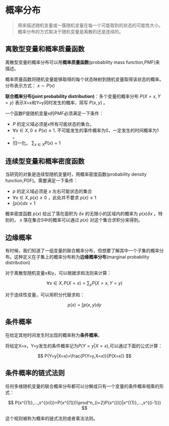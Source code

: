# 概率分布

> 用来描述随机变量或一簇随机变量在每一个可能取到的状态的可能性大小。概率分布的方式取决于随机变量是离散的还是连续的。

## 离散型变量和概率质量函数

离散型变量的概率分布可以用**概率质量函数**(probability mass function,PMF)来描述。

概率质量函数将随机变量能够取得的每个状态映射到随机变量取得该状态的概率。分布表示方式： $x\sim P(x)$  

**联合概率分布(joint probability distribution)**：多个变量的概率分布 $P(X=x,Y=y)$ 表示X=x和Y=y同时发生的概率，简写 $P(x,y)$ 。

一个函数P是随机变量x的PMF必须满足一下条件：

*  $P$ 的定义域必须是$x$所有可能状态的集合。
*  $\forall x\in X, 0\leq P(x)\leq 1.$ 不可能发生的事件概率为0，一定发生的时间概率为1 。
* 归一化。 $\sum_{x\in X}P(x)=1$ 



## 连续型变量和概率密度函数

当研究的对象是连续型随机变量时，用概率密度函数(probability density function,PDF)。需要满足一下条件：

*  $p$ 的定义域必须是 $x$ 左右可能状态的集合
*  $\forall x \in X,p(x)\geq 0$ ，此处并不要求 $p(x)\leq1$
*  $\int p(x)dx=1$

概率密度函数 $p(x)$ 给出了落在面积为 $\delta x$ 的无限小的区域内的概率为 $p(x)\delta x$ 。特别的， $x$ 落在集合S中的概率可以通过 $p(x)$ 对这个集合求积分来得到。

## 边缘概率

有时候，我们知道了一组变量的联合概率分布，但想要了解其中一个子集的概率分布。这种定义在子集上的概率分布称为**边缘概率分布**(marginal probability distribution)

对于离散型随机变量x和y，可以根据求和法则来计算：

$$
\forall x \in X,P(X=x)=\sum_yP(X=x,Y=y)
$$

对于连续性变量，可以用积分代替求和：

$$
p(x)=\int p(x,y)dy
$$

## 条件概率

在给定其他时间发生时出现的概率称为**条件概率**。

将给定X=x，Y=y发生的条件概率记为$P(Y=y|X=x)$,可以通过下面的公式计算：

$$
P(Y=y|X=x)=\frac{P(Y=y,X=x)}{P(X=x)}
$$

## 条件概率的链式法则

任何多维随机变量的联合概率分布都可以分解成只有一个变量的条件概率相乘的形式：

$$
P(x^{(1)},...,x^{(n)})=P(x^{(1)})\prod^n_{i=2}P(x^{(i)}|x^{(1)},...,x^{(i-1)})
$$

这个规则被称为概率的链式法则或者乘法法则。

